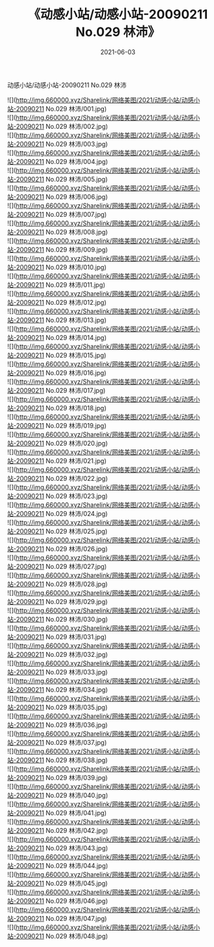 ﻿---
layout: post
title:  《动感小站/动感小站-20090211 No.029 林沛》
date:   2021-06-03
img: http://img.660000.xyz/Sharelink/网络美图/2021/动感小站/动感小站-20090211 No.029 林沛/000.jpg
categories: [美女, 清纯, 唯美]
---

动感小站/动感小站-20090211 No.029 林沛

 ![](http://img.660000.xyz/Sharelink/网络美图/2021/动感小站/动感小站-20090211 No.029 林沛/001.jpg) <br>![](http://img.660000.xyz/Sharelink/网络美图/2021/动感小站/动感小站-20090211 No.029 林沛/002.jpg) <br>![](http://img.660000.xyz/Sharelink/网络美图/2021/动感小站/动感小站-20090211 No.029 林沛/003.jpg) <br>![](http://img.660000.xyz/Sharelink/网络美图/2021/动感小站/动感小站-20090211 No.029 林沛/004.jpg) <br>![](http://img.660000.xyz/Sharelink/网络美图/2021/动感小站/动感小站-20090211 No.029 林沛/005.jpg) <br>![](http://img.660000.xyz/Sharelink/网络美图/2021/动感小站/动感小站-20090211 No.029 林沛/006.jpg) <br>![](http://img.660000.xyz/Sharelink/网络美图/2021/动感小站/动感小站-20090211 No.029 林沛/007.jpg) <br>![](http://img.660000.xyz/Sharelink/网络美图/2021/动感小站/动感小站-20090211 No.029 林沛/008.jpg) <br>![](http://img.660000.xyz/Sharelink/网络美图/2021/动感小站/动感小站-20090211 No.029 林沛/009.jpg) <br>![](http://img.660000.xyz/Sharelink/网络美图/2021/动感小站/动感小站-20090211 No.029 林沛/010.jpg) <br>![](http://img.660000.xyz/Sharelink/网络美图/2021/动感小站/动感小站-20090211 No.029 林沛/011.jpg) <br>![](http://img.660000.xyz/Sharelink/网络美图/2021/动感小站/动感小站-20090211 No.029 林沛/012.jpg) <br>![](http://img.660000.xyz/Sharelink/网络美图/2021/动感小站/动感小站-20090211 No.029 林沛/013.jpg) <br>![](http://img.660000.xyz/Sharelink/网络美图/2021/动感小站/动感小站-20090211 No.029 林沛/014.jpg) <br>![](http://img.660000.xyz/Sharelink/网络美图/2021/动感小站/动感小站-20090211 No.029 林沛/015.jpg) <br>![](http://img.660000.xyz/Sharelink/网络美图/2021/动感小站/动感小站-20090211 No.029 林沛/016.jpg) <br>![](http://img.660000.xyz/Sharelink/网络美图/2021/动感小站/动感小站-20090211 No.029 林沛/017.jpg) <br>![](http://img.660000.xyz/Sharelink/网络美图/2021/动感小站/动感小站-20090211 No.029 林沛/018.jpg) <br>![](http://img.660000.xyz/Sharelink/网络美图/2021/动感小站/动感小站-20090211 No.029 林沛/019.jpg) <br>![](http://img.660000.xyz/Sharelink/网络美图/2021/动感小站/动感小站-20090211 No.029 林沛/020.jpg) <br>![](http://img.660000.xyz/Sharelink/网络美图/2021/动感小站/动感小站-20090211 No.029 林沛/021.jpg) <br>![](http://img.660000.xyz/Sharelink/网络美图/2021/动感小站/动感小站-20090211 No.029 林沛/022.jpg) <br>![](http://img.660000.xyz/Sharelink/网络美图/2021/动感小站/动感小站-20090211 No.029 林沛/023.jpg) <br>![](http://img.660000.xyz/Sharelink/网络美图/2021/动感小站/动感小站-20090211 No.029 林沛/024.jpg) <br>![](http://img.660000.xyz/Sharelink/网络美图/2021/动感小站/动感小站-20090211 No.029 林沛/025.jpg) <br>![](http://img.660000.xyz/Sharelink/网络美图/2021/动感小站/动感小站-20090211 No.029 林沛/026.jpg) <br>![](http://img.660000.xyz/Sharelink/网络美图/2021/动感小站/动感小站-20090211 No.029 林沛/027.jpg) <br>![](http://img.660000.xyz/Sharelink/网络美图/2021/动感小站/动感小站-20090211 No.029 林沛/028.jpg) <br>![](http://img.660000.xyz/Sharelink/网络美图/2021/动感小站/动感小站-20090211 No.029 林沛/029.jpg) <br>![](http://img.660000.xyz/Sharelink/网络美图/2021/动感小站/动感小站-20090211 No.029 林沛/030.jpg) <br>![](http://img.660000.xyz/Sharelink/网络美图/2021/动感小站/动感小站-20090211 No.029 林沛/031.jpg) <br>![](http://img.660000.xyz/Sharelink/网络美图/2021/动感小站/动感小站-20090211 No.029 林沛/032.jpg) <br>![](http://img.660000.xyz/Sharelink/网络美图/2021/动感小站/动感小站-20090211 No.029 林沛/033.jpg) <br>![](http://img.660000.xyz/Sharelink/网络美图/2021/动感小站/动感小站-20090211 No.029 林沛/034.jpg) <br>![](http://img.660000.xyz/Sharelink/网络美图/2021/动感小站/动感小站-20090211 No.029 林沛/035.jpg) <br>![](http://img.660000.xyz/Sharelink/网络美图/2021/动感小站/动感小站-20090211 No.029 林沛/036.jpg) <br>![](http://img.660000.xyz/Sharelink/网络美图/2021/动感小站/动感小站-20090211 No.029 林沛/037.jpg) <br>![](http://img.660000.xyz/Sharelink/网络美图/2021/动感小站/动感小站-20090211 No.029 林沛/038.jpg) <br>![](http://img.660000.xyz/Sharelink/网络美图/2021/动感小站/动感小站-20090211 No.029 林沛/039.jpg) <br>![](http://img.660000.xyz/Sharelink/网络美图/2021/动感小站/动感小站-20090211 No.029 林沛/040.jpg) <br>![](http://img.660000.xyz/Sharelink/网络美图/2021/动感小站/动感小站-20090211 No.029 林沛/041.jpg) <br>![](http://img.660000.xyz/Sharelink/网络美图/2021/动感小站/动感小站-20090211 No.029 林沛/042.jpg) <br>![](http://img.660000.xyz/Sharelink/网络美图/2021/动感小站/动感小站-20090211 No.029 林沛/043.jpg) <br>![](http://img.660000.xyz/Sharelink/网络美图/2021/动感小站/动感小站-20090211 No.029 林沛/044.jpg) <br>![](http://img.660000.xyz/Sharelink/网络美图/2021/动感小站/动感小站-20090211 No.029 林沛/045.jpg) <br>![](http://img.660000.xyz/Sharelink/网络美图/2021/动感小站/动感小站-20090211 No.029 林沛/046.jpg) <br>![](http://img.660000.xyz/Sharelink/网络美图/2021/动感小站/动感小站-20090211 No.029 林沛/047.jpg) <br>![](http://img.660000.xyz/Sharelink/网络美图/2021/动感小站/动感小站-20090211 No.029 林沛/048.jpg) <br>